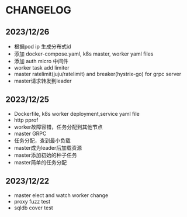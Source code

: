 # CHANGELOG

## 2023/12/26
* 根据pod ip 生成分布式id
* 添加 docker-compose.yaml, k8s master, worker yaml files
* 添加 auth micro 中间件
* worker task add limiter
* master ratelimit(juju/ratelimit) and breaker(hystrix-go) for grpc server
* master请求转发到leader

## 2023/12/25
* Dockerfile, k8s worker deployment,service yaml file
* http pprof
* worker故障容错，任务分配到其他节点
* master GRPC
* 任务分配，查到最小负载
* master成为leader后加载资源
* master添加初始的种子任务
* master简单的任务分配

## 2023/12/22
* master elect and watch worker change
* proxy fuzz test
* sqldb cover test